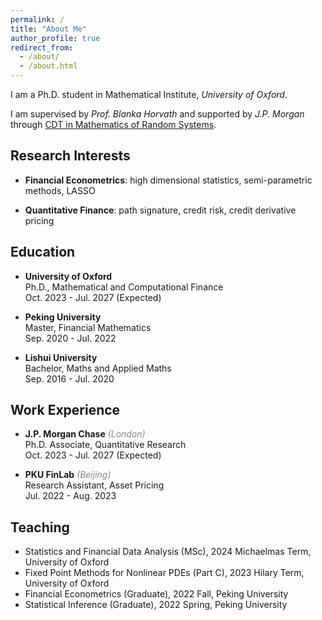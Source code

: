 ```yaml
---
permalink: /
title: "About Me"
author_profile: true
redirect_from: 
  - /about/
  - /about.html
---
```


I am a Ph.D. student in Mathematical Institute, *University of Oxford*. 

I am supervised by *Prof. Blanka Horvath* and supported by *J.P. Morgan* through [CDT in Mathematics of Random Systems](https://www.randomsystems-cdt.ac.uk/).

Research Interests
------
- **Financial Econometrics**: high dimensional statistics, semi-parametric methods, LASSO
  
- **Quantitative Finance**: path signature, credit risk, credit derivative pricing


Education
------
- **University of Oxford** <br/>
  Ph.D., Mathematical and Computational Finance <br/>
  Oct. 2023 - Jul. 2027 (Expected)
  
- **Peking University** <br/>
  Master, Financial Mathematics <br/>
  Sep. 2020 - Jul. 2022

- **Lishui University** <br/>
  Bachelor, Maths and Applied Maths <br/>
  Sep. 2016 - Jul. 2020

  

Work Experience
------
- **J.P. Morgan Chase** <span style="color:#888888"> *(London)* </span> <br/>
  Ph.D. Associate, Quantitative Research <br/>
  Oct. 2023 - Jul. 2027 (Expected)
  

- **PKU FinLab** <span style="color:#888888"> *(Beijing)* </span> <br/>
  Research Assistant, Asset Pricing  <br/>
  Jul. 2022 - Aug. 2023  <br/>


Teaching
------
- Statistics and Financial Data Analysis (MSc), 2024 Michaelmas Term, University of Oxford
- Fixed Point Methods for Nonlinear PDEs (Part C), 2023 Hilary Term, University of Oxford
- Financial Econometrics (Graduate), 2022 Fall, Peking University
- Statistical Inference (Graduate), 2022 Spring, Peking University



